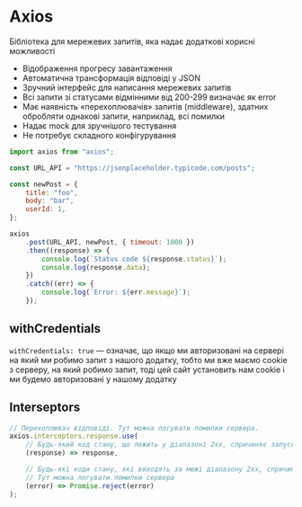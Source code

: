 # Axios

Бібліотека для мережевих запитів, яка надає додаткові корисні можливості

-   Відображення прогресу завантаження
-   Автоматична трансформація відповіді у JSON
-   Зручний інтерфейс для написання мережевих запитів
-   Всі запити зі статусами відмінними від 200-299 визначає як error
-   Має наявність «перехоплювачів» запитів (middleware), здатних обробляти однакові запити, наприклад, всі помилки
-   Надає mock для зручнішого тестування
-   Не потребує складного конфігурування

```js
import axios from "axios";

const URL_API = "https://jsonplaceholder.typicode.com/posts";

const newPost = {
    title: "foo",
    body: "bar",
    userId: 1,
};

axios
    .post(URL_API, newPost, { timeout: 1000 })
    .then((response) => {
        console.log(`Status code ${response.status}`);
        console.log(response.data);
    })
    .catch((err) => {
        console.log(`Error: ${err.message}`);
    });
```

## withCredentials

`withCredentials: true` — означає, що якщо ми авторизовані на сервері на який ми робимо запит з нашого додатку, тобто ми вже маємо cookie з
серверу, на який робимо запит, тоді цей сайт установить нам cookie і ми будемо авторизовані у нашому додатку

## Interseptors

```js
// Перехоплювач відповіді. Тут можна логувати помилки сервера.
axios.interceptors.response.use(
    // Будь-який код стану, що лежить у діапазоні 2xx, спричиняє запуск цієї функції
    (response) => response,

    // Будь-які коди стану, які виходять за межі діапазону 2xx, спричиняють запуск цієї функції
    // Тут можна логувати помилки сервера
    (error) => Promise.reject(error)
);
```
